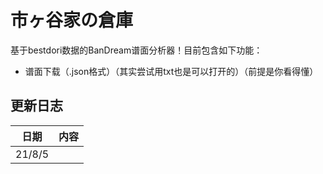 # 市ヶ谷家の倉庫
基于bestdori数据的BanDream谱面分析器！目前包含如下功能：
- 谱面下载（.json格式）（其实尝试用txt也是可以打开的）（前提是你看得懂）



## 更新日志

<center>

|日期|内容|
|:--:|----|
|21/8/5||
